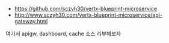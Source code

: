 - https://github.com/sczyh30/vertx-blueprint-microservice
- http://www.sczyh30.com/vertx-blueprint-microservice/api-gateway.html

여기서 apigw, dashboard, cache 소스 리뷰해보자

